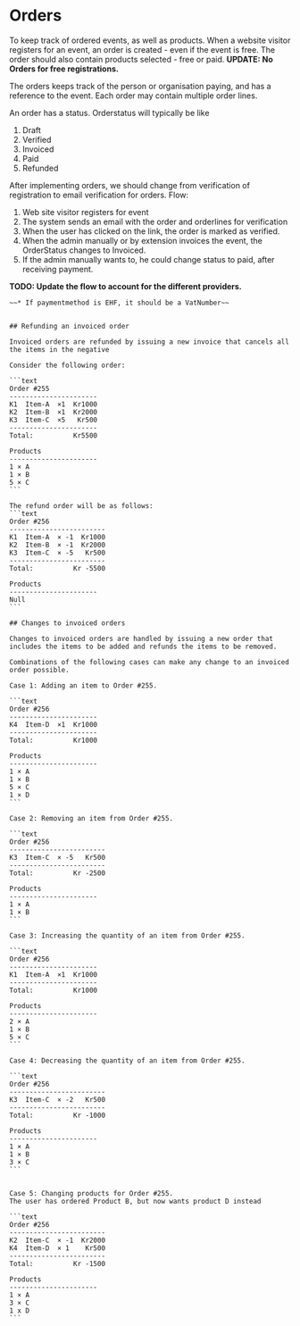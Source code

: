 # Orders

To keep track of ordered events, as well as products. When a website visitor registers for an event, an order is created - even if the event is free. The order should also contain products selected - free or paid. **UPDATE: No Orders for free registrations.**

The orders keeps track of the person or organisation paying, and has a reference to the event. Each order may contain multiple order lines.

An order has a status. Orderstatus will typically be like
1. Draft
1. Verified
1. Invoiced
1. Paid
1. Refunded

After implementing orders, we should change from verification of registration to email verification for orders. Flow:
1. Web site visitor registers for event
1. The system sends an email with the order and orderlines for verification
1. When the user has clicked on the link, the order is marked as verified.
1. When the admin manually or by extension invoices the event, the OrderStatus changes to Invoiced. 
1. If the admin manually wants to, he could change status to paid, after receiving payment. 

**TODO: Update the flow to account for the different providers.**

~~~Business rules to be implemented (later):~~   
~~* If paymentmethod is EHF, it should be a VatNumber~~


## Refunding an invoiced order

Invoiced orders are refunded by issuing a new invoice that cancels all the items in the negative

Consider the following order:

```text
Order #255
----------------------
K1  Item-A  ×1  Kr1000
K2  Item-B  ×1  Kr2000
K3  Item-C  ×5   Kr500
----------------------
Total:          Kr5500

Products
----------------------
1 × A
1 × B
5 × C
```

The refund order will be as follows:
```text
Order #256
------------------------
K1  Item-A  × -1  Kr1000
K2  Item-B  × -1  Kr2000
K3  Item-C  × -5   Kr500
------------------------
Total:          Kr -5500

Products
----------------------
Null
```

## Changes to invoiced orders

Changes to invoiced orders are handled by issuing a new order that includes the items to be added and refunds the items to be removed.

Combinations of the following cases can make any change to an invoiced order possible.

Case 1: Adding an item to Order #255.

```text
Order #256
----------------------
K4  Item-D  ×1  Kr1000
----------------------
Total:          Kr1000

Products
----------------------
1 × A
1 × B
5 × C
1 × D
```

Case 2: Removing an item from Order #255.

```text
Order #256
------------------------
K3  Item-C  × -5   Kr500
------------------------
Total:          Kr -2500

Products
----------------------
1 × A
1 × B
```

Case 3: Increasing the quantity of an item from Order #255.

```text
Order #256
----------------------
K1  Item-A  ×1  Kr1000
----------------------
Total:          Kr1000

Products
----------------------
2 × A
1 × B
5 × C
```

Case 4: Decreasing the quantity of an item from Order #255.

```text
Order #256
------------------------
K3  Item-C  × -2   Kr500
------------------------
Total:          Kr -1000

Products
----------------------
1 × A
1 × B
3 × C
```


Case 5: Changing products for Order #255.
The user has ordered Product B, but now wants product D instead

```text
Order #256
------------------------
K2  Item-C  × -1  Kr2000
K4  Item-D  × 1    Kr500
------------------------
Total:          Kr -1500

Products
----------------------
1 × A
3 × C
1 x D
```
